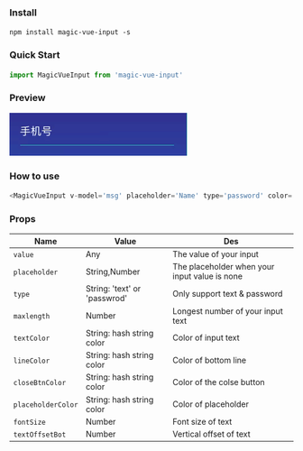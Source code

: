 ### Install
```shell
npm install magic-vue-input -s
```
### Quick Start
``` javascript
import MagicVueInput from 'magic-vue-input'
```
### Preview
![preivew][1]


  [1]: https://github.com/charleslck/magic-vue-input/raw/master/preview/preview.gif
  
### How to use
``` javascript
<MagicVueInput v-model='msg' placeholder='Name' type='password' color='red'></MagicVueInput>
```

### Props

| Name | Value | Des |
|--------|------|------|
| `value` | Any | The value of your input |
| `placeholder` | String,Number | The placeholder when your input value is none |
| `type` | String: 'text' or 'passwrod' | Only support text & password |
| `maxlength` | Number | Longest number of your input text |
| `textColor` | String: hash string color | Color of input text |
| `lineColor` | String: hash string color | Color of bottom line |
| `closeBtnColor` | String: hash string color | Color of the colse button |
| `placeholderColor` | String: hash string color | Color of placeholder |
| `fontSize` | Number | Font size of text |
| `textOffsetBot` | Number | Vertical offset of text |
